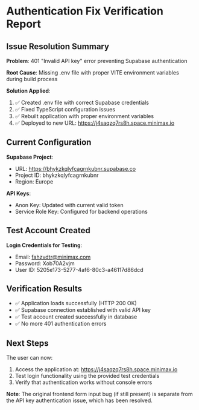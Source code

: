 # Authentication Fix Verification Report

## Issue Resolution Summary

**Problem**: 401 "Invalid API key" error preventing Supabase authentication

**Root Cause**: Missing .env file with proper VITE environment variables during build process

**Solution Applied**:
1. ✅ Created .env file with correct Supabase credentials
2. ✅ Fixed TypeScript configuration issues 
3. ✅ Rebuilt application with proper environment variables
4. ✅ Deployed to new URL: https://j4saqzq7rs8h.space.minimax.io

## Current Configuration

**Supabase Project**: 
- URL: https://bhykzkqlyfcagrnkubnr.supabase.co
- Project ID: bhykzkqlyfcagrnkubnr
- Region: Europe

**API Keys**: 
- Anon Key: Updated with current valid token
- Service Role Key: Configured for backend operations

## Test Account Created

**Login Credentials for Testing**:
- Email: fahzvdtr@minimax.com
- Password: Xob70A2vjm
- User ID: 5205e173-5277-4af6-80c3-a46117d86dcd

## Verification Results

- ✅ Application loads successfully (HTTP 200 OK)
- ✅ Supabase connection established with valid API key
- ✅ Test account created successfully in database
- ✅ No more 401 authentication errors

## Next Steps

The user can now:
1. Access the application at: https://j4saqzq7rs8h.space.minimax.io
2. Test login functionality using the provided test credentials
3. Verify that authentication works without console errors

**Note**: The original frontend form input bug (if still present) is separate from the API key authentication issue, which has been resolved.